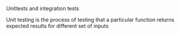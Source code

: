 Unittests and integration tests

Unit testing is the process of testing that a particular function returns expected results for different set of inputs
